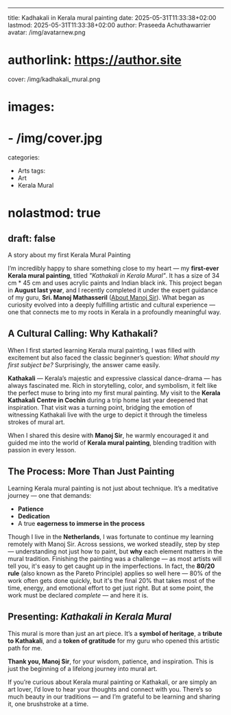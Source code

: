  ---
title: Kadhakali in Kerala mural painting
date: 2025-05-31T11:33:38+02:00
lastmod: 2025-05-31T11:33:38+02:00
author: Praseeda Achuthawarrier
avatar: /img/avatarnew.png
# authorlink: https://author.site
cover: /img/kadhakali_mural.png
# images:
#   - /img/cover.jpg
categories:
  - Arts
tags:
  - Art
  - Kerala Mural
# nolastmod: true
draft: false
---
A story about my first Kerala Mural Painting

<!--more-->

I’m incredibly happy to share something close to my heart — my **first-ever Kerala mural painting**, titled *"Kathakali in Kerala Mural"*. It has a size of 34 cm * 45 cm and uses acrylic paints and Indian black ink. This project began in **August last year**, and I recently completed it under the expert guidance of my guru, **Sri. Manoj Mathasseril** ([About Manoj Sir](https://www.manojmathasseril.com/about)). What began as curiosity evolved into a deeply fulfilling artistic and cultural experience — one that connects me to my roots in Kerala in a profoundly meaningful way.

## A Cultural Calling: Why Kathakali?

When I first started learning Kerala mural painting, I was filled with excitement but also faced the classic beginner’s question: *What should my first subject be?* Surprisingly, the answer came easily.

**Kathakali** — Kerala’s majestic and expressive classical dance-drama — has always fascinated me. Rich in storytelling, color, and symbolism, it felt like the perfect muse to bring into my first mural painting. My visit to the **Kerala Kathakali Centre in Cochin** during a trip home last year deepened that inspiration. That visit was a turning point, bridging the emotion of witnessing Kathakali live with the urge to depict it through the timeless strokes of mural art.

When I shared this desire with **Manoj Sir**, he warmly encouraged it and guided me into the world of **Kerala mural painting**, blending tradition with passion in every lesson.

## The Process: More Than Just Painting

Learning Kerala mural painting is not just about technique. It’s a meditative journey — one that demands:
- **Patience**
- **Dedication**
- A true **eagerness to immerse in the process**

Though I live in the **Netherlands**, I was fortunate to continue my learning remotely with Manoj Sir. Across sessions, we worked steadily, step by step — understanding not just how to paint, but **why** each element matters in the mural tradition. Finishing the painting was a challenge — as most artists will tell you, it's easy to get caught up in the imperfections. In fact, the **80/20 rule** (also known as the Pareto Principle) applies so well here — 80% of the work often gets done quickly, but it's the final 20% that takes most of the time, energy, and emotional effort to get just right. But at some point, the work must be declared *complete* — and here it is.

## Presenting: *Kathakali in Kerala Mural*

This mural is more than just an art piece. It’s a **symbol of heritage**, a **tribute to Kathakali**, and a **token of gratitude** for my guru who opened this artistic path for me.

**Thank you, Manoj Sir**, for your wisdom, patience, and inspiration. This is just the beginning of a lifelong journey into mural art.

If you’re curious about Kerala mural painting or Kathakali, or are simply an art lover, I’d love to hear your thoughts and connect with you. There’s so much beauty in our traditions — and I’m grateful to be learning and sharing it, one brushstroke at a time.
